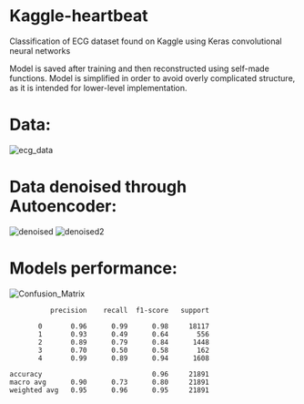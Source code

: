 # Kaggle-heartbeat
Classification of ECG dataset found on Kaggle using Keras convolutional neural networks

Model is saved after training and then reconstructed using self-made functions. Model is simplified in order to avoid overly complicated structure, as it is intended for lower-level implementation.
# Data:
![ecg_data](https://i.imgur.com/VSMzysq.png)

# Data denoised through Autoencoder:
![denoised](https://i.imgur.com/YC5qzxR.png) ![denoised2](https://i.imgur.com/yHy4odw.png)

# Models performance:
![Confusion_Matrix](https://i.imgur.com/KvFeV85.png)

              precision    recall  f1-score   support

           0       0.96      0.99      0.98     18117
           1       0.93      0.49      0.64       556
           2       0.89      0.79      0.84      1448
           3       0.70      0.50      0.58       162
           4       0.99      0.89      0.94      1608

    accuracy                           0.96     21891
    macro avg      0.90      0.73      0.80     21891
    weighted avg   0.95      0.96      0.95     21891
